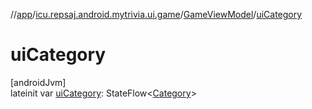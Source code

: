 //[app](../../../index.md)/[icu.repsaj.android.mytrivia.ui.game](../index.md)/[GameViewModel](index.md)/[uiCategory](ui-category.md)

# uiCategory

[androidJvm]\
lateinit var [uiCategory](ui-category.md):
StateFlow&lt;[Category](../../icu.repsaj.android.mytrivia.model/-category/index.md)&gt;
